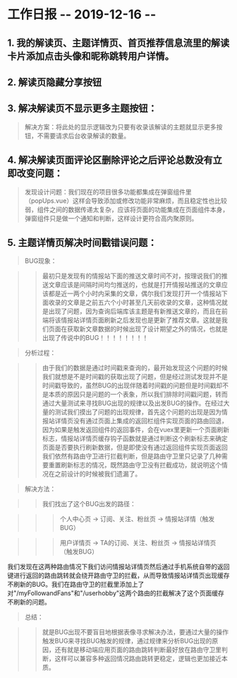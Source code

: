 # 工作日报      -- 2019-12-16 --

## 1. 我的解读页、主题详情页、首页推荐信息流里的解读卡片添加点击头像和昵称跳转用户详情。

## 2. 解读页隐藏分享按钮

## 3. 解决解读页不显示更多主题按钮：

> 解决方案：将此处的显示逻辑改为只要有收录该解读的主题就显示更多按钮，不需要请求后台收录解读的数量。

## 4. 解决解读页面评论区删除评论之后评论总数没有立即改变问题：

> 发现设计问题：我们现在的项目很多功能都集成在弹窗组件里（popUps.vue）这样会导致添加或修改功能非常麻烦，而且稳定性也比较弱，组件之间的数据传递太复杂，应该将页面的功能集成在页面组件本身，弹窗组件只是做一个通知和判断，这样设计更符合高内聚原则。

## 5. 主题详情页解决时间戳错误问题：

> BUG现象：

>> 最初只是发现有的情报站下面的推送文章时间不对，按理说我们的推送文章应该是间隔时间均匀推送的，也就是打开情报站推送的文章应该都是近一两个小时内采集的文章，偶尔我们发现打开一个情报站下面收录的文章是之前五六个小时甚至几天前收录的文章，这种情况就是出现了问题，因为查询后端库该主题是有新推送文章的，而且在前端将该情报站详情页面刷新之后发现也是更新了推荐文章。这就是我们页面在获取新文章数据的时候出现了设计期望之外的情况，也就是出现了传说中的BUG！！！！！！！！

> 分析过程：

>> 由于我们的数据是通过时间戳来查询的，最开始发现这个问题的时候我们就想是不是时间戳的获取出现了问题，但是经过测试发现并不是时间戳导致的，虽然BUG的出现伴随着时间戳的问题但是时间戳却不是本质的原因只是问题的一个表象，所以我们排除时间戳问题，转而通过大量测试来寻找BUG出现的规律以及出发BUG的操作。在经过大量的测试我们摸出了问题的出现规律，首先这个问题的出现是因为情报站详情页没有通过页面上集成的返回栏组件实现页面的路由回退，因为如果是触发返回组件的返回事件，会在vuex里更新一个页面刷新标志，情报站详情页缓存钩子函数就是通过判断这个刷新标志来确定页面是否要执行刷新数据，但是即使没有通过返回组件实现页面返回我们依然有路由守卫进行拦截判断，但是路由守卫里只记录了几种需要重置刷新标志的情况，既然路由守卫没有拦截成功，就说明这个情况在之前设计的时候被我们遗漏了。

> 解决方法：

>> 我们找出了这个BUG出发的路径：

>>> 个人中心页 -> 订阅、关注、粉丝页 -> 情报站详情（触发BUG）

>>> 用户详情页 -> TA的订阅、关注、粉丝页 -> 情报站详情页 （触发BUG）

我们发现在这两种路由情况下我们访问情报站详情页然后通过手机系统自带的返回键进行返回的路由跳转就会绕开路由守卫的拦截，从而导致情报站详情页出现缓存不刷新的BUG。我们在路由守卫的拦截里添加上了对"/myFollowandFans"和"/userhobby"这两个路由的拦截解决了这个页面缓存不刷新的问题。

> 总结：

>> 就是BUG出现不要盲目地根据表像寻求解决办法，要通过大量的操作触发BUG来寻找BUG触发的规律，通过规律来分析BUG出现的原因，还有就是移动端应用页面的路由跳转判断最好放在路由守卫里判断，这样可以兼容多种返回情况路由跳转更稳定，逻辑也更加接近本质。














